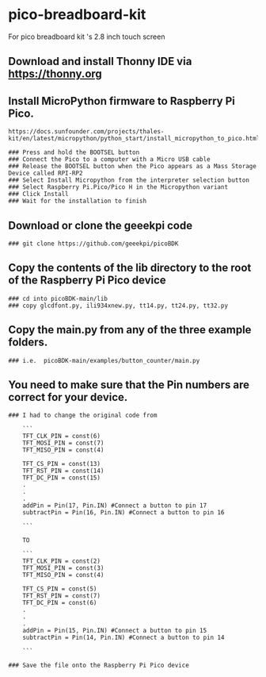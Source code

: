 # pico-breadboard-kit
For pico breadboard kit 's 2.8 inch touch screen 


## Download and install Thonny IDE via https://thonny.org
## Install MicroPython firmware to Raspberry Pi Pico.  
	https://docs.sunfounder.com/projects/thales-kit/en/latest/micropython/python_start/install_micropython_to_pico.html
	
	### Press and hold the BOOTSEL button 
	### Connect the Pico to a computer with a Micro USB cable
	### Release the BOOTSEL button when the Pico appears as a Mass Storage Device called RPI-RP2
	### Select Install Micropython from the interpreter selection button 
	### Select Raspberry Pi.Pico/Pico H in the Micropython variant
    ### Click Install
	### Wait for the installation to finish
	
## Download or clone the geeekpi code
	### git clone https://github.com/geeekpi/picoBDK
	
## Copy the contents of the lib directory to the root of the Raspberry Pi Pico device
	### cd into picoBDK-main/lib
	### copy glcdfont.py, ili934xnew.py, tt14.py, tt24.py, tt32.py
	
## Copy the main.py from any of the three example folders.
	### i.e.  picoBDK-main/examples/button_counter/main.py
	
	
## You need to make sure that the Pin numbers are correct for your device.
	### I had to change the original code from

	    ```
		TFT_CLK_PIN = const(6)
		TFT_MOSI_PIN = const(7)
		TFT_MISO_PIN = const(4)

		TFT_CS_PIN = const(13)
		TFT_RST_PIN = const(14)
		TFT_DC_PIN = const(15)
		.
		.
		.
		addPin = Pin(17, Pin.IN) #Connect a button to pin 17
		subtractPin = Pin(16, Pin.IN) #Connect a button to pin 16

		```
	
		TO
		
		```
		TFT_CLK_PIN = const(2)
		TFT_MOSI_PIN = const(3)
		TFT_MISO_PIN = const(4)

		TFT_CS_PIN = const(5)
		TFT_RST_PIN = const(7)
		TFT_DC_PIN = const(6)
		.
		.
		.
		addPin = Pin(15, Pin.IN) #Connect a button to pin 15
		subtractPin = Pin(14, Pin.IN) #Connect a button to pin 14

		```

	### Save the file onto the Raspberry Pi Pico device
	